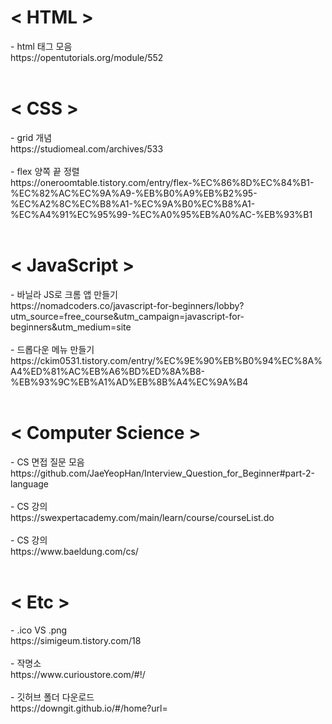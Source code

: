 <h1> &lt HTML &gt </h1>
- html 태그 모음 <br> https://opentutorials.org/module/552 <br><br>

<h1> &lt CSS &gt </h1>
- grid 개념 <br> https://studiomeal.com/archives/533 <br><br>
- flex 양쪽 끝 정렬 <br> https://oneroomtable.tistory.com/entry/flex-%EC%86%8D%EC%84%B1-%EC%82%AC%EC%9A%A9-%EB%B0%A9%EB%B2%95-%EC%A2%8C%EC%B8%A1-%EC%9A%B0%EC%B8%A1-%EC%A4%91%EC%95%99-%EC%A0%95%EB%A0%AC-%EB%93%B1 <br><br>

<h1> &lt JavaScript &gt </h1>
- 바닐라 JS로 크롬 앱 만들기 <br> https://nomadcoders.co/javascript-for-beginners/lobby?utm_source=free_course&utm_campaign=javascript-for-beginners&utm_medium=site <br><br>
- 드롭다운 메뉴 만들기 <br> https://ckim0531.tistory.com/entry/%EC%9E%90%EB%B0%94%EC%8A%A4%ED%81%AC%EB%A6%BD%ED%8A%B8-%EB%93%9C%EB%A1%AD%EB%8B%A4%EC%9A%B4 <br><br>

<h1> &lt Computer Science &gt </h1>
- CS 면접 질문 모음 <br> https://github.com/JaeYeopHan/Interview_Question_for_Beginner#part-2-language <br><br>
- CS 강의 <br> https://swexpertacademy.com/main/learn/course/courseList.do <br><br>
- CS 강의 <br> https://www.baeldung.com/cs/ <br><br>

<h1> &lt Etc &gt </h1>
- .ico VS .png <br> https://simigeum.tistory.com/18 <br><br>
- 작명소 <br> https://www.curioustore.com/#!/ <br><br>
- 깃허브 폴더 다운로드 <br> https://downgit.github.io/#/home?url= <br><br>
